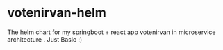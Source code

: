 # votenirvan-helm
The helm chart for my springboot + react app  votenirvan in microservice architecture . Just Basic :)
